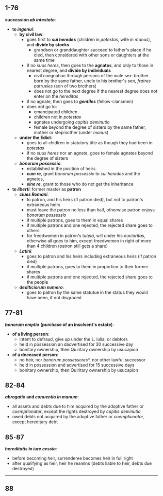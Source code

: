 ## 1-76

**succession _ab intestato_**:

- **to _ingenui_**:
  - **by civil law**:
    - goes first to ***sui heredes*** (children in *potestas*, wife in *manus*), and **divide by stocks**
      - grandson or granddaughter succeed to father's place if he died, then considered with other sons or daughters at the same time
    - if no *suus heres*, then goes to the **agnates**, and only to those in nearest degree, and **divide by individuals**
      - civil congnation through persons of the male sex: brother born by the same father, uncle to his brother's son, *fratres patrueles* (son of two brothers)
      - does not go to the next degree if the nearest degree does not enter on the *hereditas*
    - if no agnate, then goes to ***gentiles*** (fellow-clansmen)
    - does not go to:
      - emancipated children
      - children not in *potestas*
      - agnates undergoing *capitis deminutio*
      - female beyond the degree of sisters by the same father, mother or stepmother (under *manus*)
  - **under the Edict**:
    - goes to all chidlren in statutory title as though they had been in *potestas*
    - if no *suus heres* nor an agnate, goes to female agnates beyond the degree of sisters
  - ***bonorum possessio***:
    - established in the position of heirs
    - ***cum re***, grant *bonorum possessio* to *sui heredes* and the agnates, 
    - ***sine re***, grant to those who do not get the inheritance
- **to _liberti_**: former master as **patron**
  - ***ciues Romani***:
    - to patron, and his heirs (if patron died), but not to patron's extraneous heirs
    - must leave the patron no less than half, otherwise patron enjoys *bonorum possessio*
    - if multiple patrons, goes to them in equal shares
    - if multiple patrons and one rejected, the rejected share goes to others
    - for freedwomen in patron's *tutela*, will under his *auctoritas*, otherwise all goes to him, except freedwomen in right of more than 4 children (patron still gets a share)
  - ***Latini***:
    - goes to patron and his heirs including extraneous heirs (if patron died)
    - if multiple patrons, goes to them in proportion to their former shares
    - if multiple patrons and one rejected, the rejected share goes to the people
  - ***dediticiorum numero***:
    - goes to patron by the same statutue in the status they would have been, if not disgraced
    
## 77-81

***bonorum emptio*** **(purchase of an insolvent's estate)**:

- **of a living person**:
  - intent to defraud, give up under the L. Iulia, or debtors
  - held in possession an dadvertised for 30 successive day
  - bonitary ownership, then Quiritary ownership by usucapion
- **of a deceased person**:
  - no heir, nor *bonorum possessores**, nor other lawful successor
  - held in possession and advertised for 15 successive days
  - bonitary ownership, then Quiritary ownership by usucapion
  
## 82-84

**_abrogatio_ and _conuentio in manum_**:

- all assets and debts due to him acquired by the adoptive father or *coemptionator*, except the rights destroyed by *capitis deminutio*
- owed debts not acquired by the adoptive father or *coemptionator*, except hereditary debt

## 85-87

***hereditatis in iure cessio***:

- before becoming heir, surrenderee becomes heir in full right
- after qualifying as heir, heir he reamins (debts liable to heir, debts due destroyed)

---

## 88
